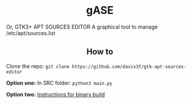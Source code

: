 <h1 align="center"> gASE </h1>
Or, GTK3+ APT SOURCES EDITOR
A graphical tool to manage /etc/apt/sources.list
<h2 align="center"> How to </h2>

Clone the repo: `git clone https://github.com/davix3f/gtk-apt-sources-editor`

**Option one:**
In SRC folder: `python3 main.py`

**Option two:**
[Instructions for binary build](https://github.com/davix3f/gtk-apt-sources-editor/blob/dev/src/C_SRC/BUILD_GUIDE.md)

